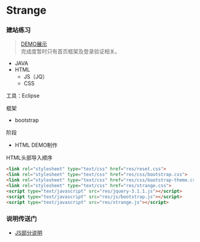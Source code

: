 # Strange

### 建站练习

> [DEMO展示](https://critsu.github.io/Strange/src/main/webapp/home.html)  
完成度暂时只有首页框架及登录验证相关。

* JAVA
* HTML
    * JS（JQ）
    * CSS

工具：Eclipse

框架
* bootstrap

阶段
* HTML DEMO制作


HTML头部导入顺序
```html
<link rel="stylesheet" type="text/css" href="res/reset.css">
<link rel="stylesheet" type="text/css" href="res/css/bootstrap.css">
<link rel="stylesheet" type="text/css" href="res/css/bootstrap-theme.css">
<link rel="stylesheet" type="text/css" href="res/strange.css">
<script type="text/javascript" src="res/jquery-3.1.1.js"></script>
<script type="text/javascript" src="res/js/bootstrap.js"></script>
<script type="text/javascript" src="res/strange.js"></script>
```

### 说明传送门
* [JS部分说明](DOC/JS_DOC.md)



